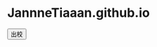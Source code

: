# JannneTiaaan.github.io

<html>
 <body>
  <input type="button" value="出校"
onclick="location.href=(get_out.html)" />
  </body>
</html>
